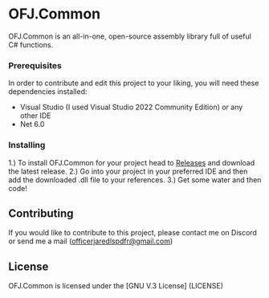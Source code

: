 # OFJ.Common

OFJ.Common is an all-in-one, open-source assembly library full of useful C# functions.

### Prerequisites

In order to contribute and edit this project to your liking, you will need these dependencies installed:

- Visual Studio (I used Visual Studio 2022 Community Edition) or any other IDE
- Net 6.0

### Installing

1.) To install OFJ.Common for your project head to [Releases](https://github.com/XibblEDK/OFJ.Common/releases) and download the latest release.
2.) Go into your project in your preferred IDE and then add the downloaded .dll file to your references.
3.) Get some water and then code!

## Contributing

If you would like to contribute to this project, please contact me on Discord or send me a mail (officerjaredlspdfr@gmail.com)

## License

OFJ.Common is licensed under the [GNU V.3 License] (LICENSE)
